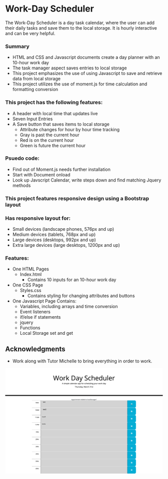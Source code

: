 # Work-Day Scheduler

The Work-Day Scheduler is a day task calendar, where the user can add their daily tasks and save them to the local storage.
It is hourly interactive and can be very helpful.


### Summary
* HTML and CSS and Javascript documents create a day planner with an 10-hour work day
* The task manager aspect saves entries to local storage
* This project emphasizes the use of using Javascript to save and retrieve data from local storage
* This project utilizes the use of moment.js for time calculation and formatting  conversion 

### This project has the following features: 
* A header with local time that updates live
* Seven Input Entries
* A Save button that saves items to local storage
    * Attribute changes for hour by hour time tracking 
    * Gray is past the current hour
    * Red is on the current hour
    * Green is future the current hour
    
### Psuedo code:  
* Find out of Moment.js needs further installation
* Start with Document onload
* Look up Javscript Calendar, write steps down and find matching Jquery methods


### This project features responsive design using a Bootstrap layout
### Has responsive layout for: 
* Small devices (landscape phones, 576px and up)
* Medium devices (tablets, 768px and up)
* Large devices (desktops, 992px and up)
* Extra large devices (large desktops, 1200px and up)


### Features: 
* One HTML Pages
    * Index.html 
        * Contains 10 inputs for an 10-hour work day
* One CSS Page
    * Styles.css
        * Contains styling for changing attributes and buttons
* One Javascript Page
    Contains: 
    * Variables, including arrays and time conversion 
    * Event listeners
    * if/else if statements
    * jquery
    * Functions 
    * Local Storage set and get 


## Acknowledgments

* Work along with Tutor Michelle to bring everything in order to work.

![](./assets/images/workschedule.png)
